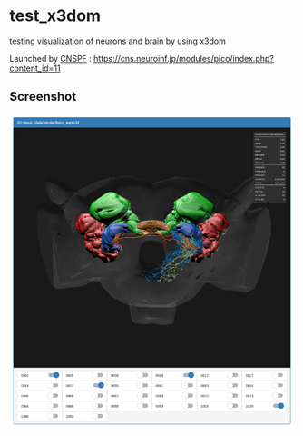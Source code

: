 # test_x3dom
testing visualization of neurons and brain by using x3dom

Launched by [CNSPF](https://cns.neuroinf.jp) : https://cns.neuroinf.jp/modules/pico/index.php?content_id=11

## Screenshot

![Screenshot](https://github.com/DaisukeMiyamoto/test_x3dom/blob/master/docs/screenshot.png?raw=true)

